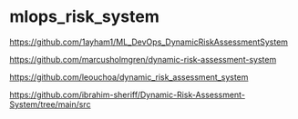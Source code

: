 # mlops_risk_system

https://github.com/1ayham1/ML_DevOps_DynamicRiskAssessmentSystem

https://github.com/marcusholmgren/dynamic-risk-assessment-system

https://github.com/leouchoa/dynamic_risk_assessment_system

https://github.com/ibrahim-sheriff/Dynamic-Risk-Assessment-System/tree/main/src
